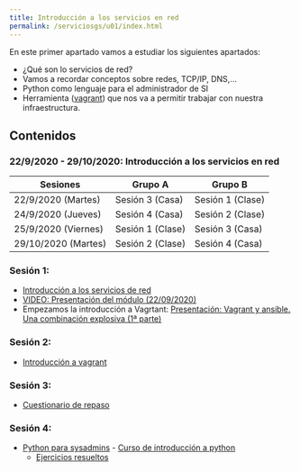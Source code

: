 ```yaml
---
title: Introducción a los servicios en red
permalink: /serviciosgs/u01/index.html
---
```


En este primer apartado vamos a estudiar los siguientes apartados:

* ¿Qué son lo servicios de red?
* Vamos a recordar conceptos sobre redes, TCP/IP, DNS,...
* Python como lenguaje para el administrador de SI
* Herramienta ([vagrant](https://www.vagrantup.com/)) que nos va a permitir trabajar con nuestra infraestructura.

## Contenidos

### 22/9/2020 - 29/10/2020: Introducción a los servicios en red

|Sesiones|**Grupo A**|**Grupo B**|
|--------|-----------|-----------|
|22/9/2020 (Martes)|Sesión 3 (Casa)|Sesión 1 (Clase)|
|24/9/2020 (Jueves)|Sesión 4 (Casa)|Sesión 2 (Clase)|
|25/9/2020 (Viernes)|Sesión 1 (Clase)|Sesión 3 (Casa)|
|29/10/2020 (Martes)|Sesión 2 (Clase)|Sesión 4 (Casa)|

### Sesión 1: 

* [Introducción a los servicios de red](presentacion.html)
* [VIDEO: Presentación del módulo (22/09/2020)](https://cloud.josedomingo.org/index.php/s/Yy9cXR7wbREZckX)
* Empezamos la introducción a Vagrtant: [Presentación: Vagrant y ansible. Una combinación explosiva (1ª parte)](http://iesgn.github.io/cloud/curso/u2/presentacion_vagrant)

### Sesión 2:

* [Introducción a vagrant](vagrant.html)

### Sesión 3:

* [Cuestionario de repaso](repaso.html)

### Sesión 4:

* [Python para sysadmins](python.html) - [Curso de introducción a python](https://gitlab.com/josedom24/curso_programacion_python3)
    * [Ejercicios resueltos](https://github.com/josedom24/python_for_admin)

